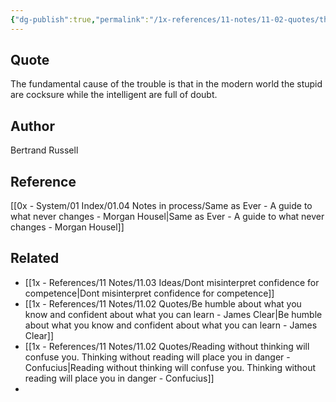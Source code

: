```yaml
---
{"dg-publish":true,"permalink":"/1x-references/11-notes/11-02-quotes/the-fundamental-cause-of-the-trouble-is-that-in-the-modern-world-the-stupid-are-cocksure-while-the-intelligent-are-full-of-doubt-bertrand-russell/","title":"The fundamental cause of the trouble is that in the modern world the stupid are cocksure while the intelligent are full of doubt - Bertrand Russell","created":"2025-06-27T23:28:59.547+03:00","updated":"2025-06-28T01:12:03.476+03:00"}
---
```



## Quote
The fundamental cause of the trouble is that in the modern world the stupid are cocksure while the intelligent are full of doubt. 

## Author
Bertrand Russell

## Reference
[[0x - System/01 Index/01.04 Notes in process/Same as Ever - A guide to what never changes - Morgan Housel\|Same as Ever - A guide to what never changes - Morgan Housel]]

## Related
- [[1x - References/11 Notes/11.03 Ideas/Dont misinterpret confidence for competence\|Dont misinterpret confidence for competence]]
- [[1x - References/11 Notes/11.02 Quotes/Be humble about what you know and confident about what you can learn - James Clear\|Be humble about what you know and confident about what you can learn - James Clear]]
- [[1x - References/11 Notes/11.02 Quotes/Reading without thinking will confuse you. Thinking without reading will place you in danger - Confucius\|Reading without thinking will confuse you. Thinking without reading will place you in danger - Confucius]]
- 